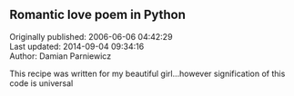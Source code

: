 ## Romantic love poem in Python  
Originally published: 2006-06-06 04:42:29  
Last updated: 2014-09-04 09:34:16  
Author: Damian Parniewicz  
  
This recipe was written for my beautiful girl...however signification of this code is universal